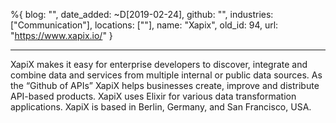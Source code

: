 %{
  blog: "",
  date_added: ~D[2019-02-24],
  github: "",
  industries: ["Communication"],
  locations: [""],
  name: "Xapix",
  old_id: 94,
  url: "https://www.xapix.io/"
}

---

XapiX makes it easy for enterprise developers to discover, integrate and combine data and services from multiple internal or public data sources. As the “Github of APIs” XapiX helps businesses create, improve and distribute API-based products. XapiX uses Elixir for various data transformation applications. XapiX is based in Berlin, Germany, and San Francisco, USA.
